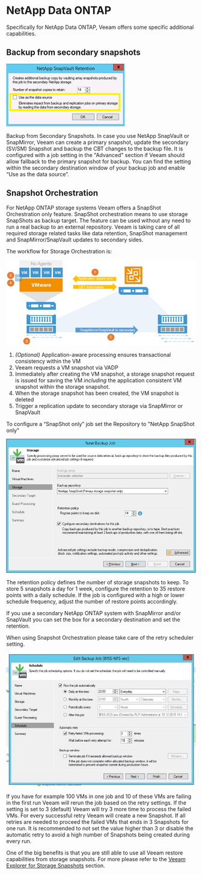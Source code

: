 # NetApp Data ONTAP

Specifically for NetApp Data ONTAP, Veeam offers some specific additional
capabilities.

## Backup from secondary snapshots

![Backup from Storage Snapshots - backup from secondary](./backup_from_storage_snapshots_5.png)

Backup from Secondary Snapshots. In case you use NetApp SnapVault or
SnapMirror, Veeam can create a primary snapshot, update the secondary
(SV/SM) Snapshot and backup the CBT changes to the backup file. It is
configured with a job setting in the "Advanced" section if Veeam should allow
fallback to the primary snapshot for backup. You can find the setting
within the secondary destination window of your backup job and enable
“Use as the data source”.

## Snapshot Orchestration

For NetApp ONTAP storage systems Veeam offers a SnapShot Orchestration
only feature. SnapShot orchestration means to use storage SnapShots as
backup target. The feature can be used without any need to run a real
backup to an external repository. Veeam is taking care of all required
storage related tasks like data retention, SnapShot management and
SnapMirror/SnapVault updates to secondary sides.

The workflow for Storage Orchestration is:

![](./backup_from_storage_snapshots_netapp_1.png)

1.  _(Optional)_ Application-aware processing ensures transactional consistency
    within the VM
2.  Veeam requests a VM snapshot via VADP
3.  Immediately after creating the VM snapshot, a storage snapshot
    request is issued for saving the VM *including* the application
    consistent VM snapshot within the storage snapshot.
4.  When the storage snapshot has been created, the VM snapshot is
    deleted
5.  Trigger a replication update to secondary storage via SnapMirror or
    SnapVault

To configure a “SnapShot only” job set the Repository to "NetApp
SnapShot only"

![](./backup_from_storage_snapshots_netapp_2.png)

The retention policy defines the number of storage snapshots to keep.
To store 5 snapshots a day for 1 week, configure the retention to 35 restore
points with a daily schedule. If the job is configured with a high or lower
schedule frequency, adjust the number of restore points accordingly.

If you use a secondary NetApp ONTAP system with SnapMirror and/or
SnapVault you can set the box for a secondary destination and set the
retention.

When using Snapshot Orchestration please take care of the retry
scheduler setting.

![](./backup_from_storage_snapshots_netapp_3.jpeg)

If you have for example 100 VMs in one job and 10 of these VMs are
failing in the first run Veeam will rerun the job based on the retry
settings. If the setting is set to 3 (default) Veeam will try 3 more
time to process the failed VMs. For every successful retry Veeam will
create a new Snapshot. If all retries are needed to proceed the failed
VMs that ends in 3 Snapshots for one run. It is recommended to not set
the value higher than 3 or disable the automatic retry to avoid a high
number of Snapshots being created during every run.

One of the big benefits is that you are still able to use all Veeam
restore capabilities from storage snapshots. For more please refer to
the [Veeam Explorer for Storage Snapshots](./veeam_explorers.md#explorer-for-storage-snapshots) section.
